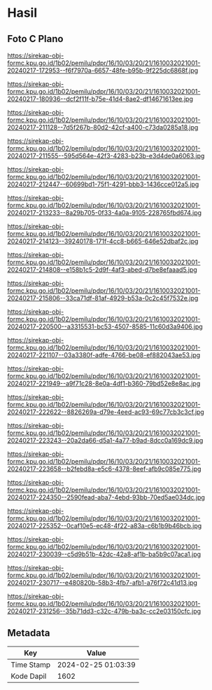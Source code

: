 # Hasil

## Foto C Plano

https://sirekap-obj-formc.kpu.go.id/1b02/pemilu/pdpr/16/10/03/20/21/1610032021001-20240217-172953--f6f7970a-6657-48fe-b95b-9f225dc6868f.jpg

https://sirekap-obj-formc.kpu.go.id/1b02/pemilu/pdpr/16/10/03/20/21/1610032021001-20240217-180936--dcf2f11f-b75e-41d4-8ae2-df14671613ee.jpg

https://sirekap-obj-formc.kpu.go.id/1b02/pemilu/pdpr/16/10/03/20/21/1610032021001-20240217-211128--7d5f267b-80d2-42cf-a400-c73da0285a18.jpg

https://sirekap-obj-formc.kpu.go.id/1b02/pemilu/pdpr/16/10/03/20/21/1610032021001-20240217-211555--595d564e-42f3-4283-b23b-e3d4de0a6063.jpg

https://sirekap-obj-formc.kpu.go.id/1b02/pemilu/pdpr/16/10/03/20/21/1610032021001-20240217-212447--60699bd1-75f1-4291-bbb3-1436cce012a5.jpg

https://sirekap-obj-formc.kpu.go.id/1b02/pemilu/pdpr/16/10/03/20/21/1610032021001-20240217-213233--8a29b705-0f33-4a0a-9105-228765fbd674.jpg

https://sirekap-obj-formc.kpu.go.id/1b02/pemilu/pdpr/16/10/03/20/21/1610032021001-20240217-214123--39240178-171f-4cc8-b665-646e52dbaf2c.jpg

https://sirekap-obj-formc.kpu.go.id/1b02/pemilu/pdpr/16/10/03/20/21/1610032021001-20240217-214808--e158b1c5-2d9f-4af3-abed-d7be8efaaad5.jpg

https://sirekap-obj-formc.kpu.go.id/1b02/pemilu/pdpr/16/10/03/20/21/1610032021001-20240217-215806--33ca71df-81af-4929-b53a-0c2c45f7532e.jpg

https://sirekap-obj-formc.kpu.go.id/1b02/pemilu/pdpr/16/10/03/20/21/1610032021001-20240217-220500--a3315531-bc53-4507-8585-11c60d3a9406.jpg

https://sirekap-obj-formc.kpu.go.id/1b02/pemilu/pdpr/16/10/03/20/21/1610032021001-20240217-221107--03a3380f-adfe-4766-be08-ef882043ae53.jpg

https://sirekap-obj-formc.kpu.go.id/1b02/pemilu/pdpr/16/10/03/20/21/1610032021001-20240217-221949--a9f71c28-8e0a-4df1-b360-79bd52e8e8ac.jpg

https://sirekap-obj-formc.kpu.go.id/1b02/pemilu/pdpr/16/10/03/20/21/1610032021001-20240217-222622--8826269a-d79e-4eed-ac93-69c77cb3c3cf.jpg

https://sirekap-obj-formc.kpu.go.id/1b02/pemilu/pdpr/16/10/03/20/21/1610032021001-20240217-223243--20a2da66-d5a1-4a77-b9ad-8dcc0a169dc9.jpg

https://sirekap-obj-formc.kpu.go.id/1b02/pemilu/pdpr/16/10/03/20/21/1610032021001-20240217-223658--b2febd8a-e5c6-4378-8eef-afb9c085e775.jpg

https://sirekap-obj-formc.kpu.go.id/1b02/pemilu/pdpr/16/10/03/20/21/1610032021001-20240217-224350--2590fead-aba7-4ebd-93bb-70ed5ae034dc.jpg

https://sirekap-obj-formc.kpu.go.id/1b02/pemilu/pdpr/16/10/03/20/21/1610032021001-20240217-225352--0caf10e5-ec48-4f22-a83a-c6b1b9b46bcb.jpg

https://sirekap-obj-formc.kpu.go.id/1b02/pemilu/pdpr/16/10/03/20/21/1610032021001-20240217-230039--c5d9b51b-42dc-42a8-af1b-ba5b9c07aca1.jpg

https://sirekap-obj-formc.kpu.go.id/1b02/pemilu/pdpr/16/10/03/20/21/1610032021001-20240217-230717--e480820b-58b3-4fb7-afb1-a76f72c41d13.jpg

https://sirekap-obj-formc.kpu.go.id/1b02/pemilu/pdpr/16/10/03/20/21/1610032021001-20240217-231256--35b71dd3-c32c-479b-ba3c-cc2e03150cfc.jpg


## Metadata

| Key        | Value               |
| ---------- | ------------------- |
| Time Stamp | 2024-02-25 01:03:39 |
| Kode Dapil | 1602                |



